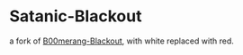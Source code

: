# Satanic-Blackout

a fork of [B00merang-Blackout](https://github.com/B00merang-Project/B00merang-Blackout), with white replaced with red.


